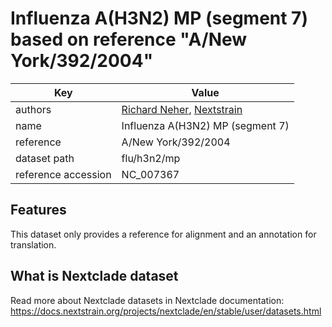 # Influenza A(H3N2) MP (segment 7) based on reference "A/New York/392/2004"

| Key                  | Value                |
| -------------------- | -------------------- |
| authors                | [Richard Neher](https://neherlab.org), [Nextstrain](https://nextstrain.org)                         |
| name                 | Influenza A(H3N2) MP (segment 7)                    |
| reference            | A/New York/392/2004                    |
| dataset path         | flu/h3n2/mp                     |
| reference accession  | NC_007367   |

## Features
This dataset only provides a reference for alignment and an annotation for translation.

## What is Nextclade dataset

Read more about Nextclade datasets in Nextclade documentation: https://docs.nextstrain.org/projects/nextclade/en/stable/user/datasets.html
